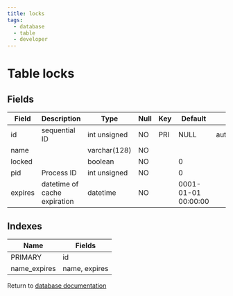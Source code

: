 ```yaml
---
title: locks
tags:
  - database
  - table
  - developer
---
```

# Table locks



## Fields

| Field   | Description                  | Type         | Null | Key | Default             | Extra          |
| ------- | ---------------------------- | ------------ | ---- | --- | ------------------- | -------------- |
| id      | sequential ID                | int unsigned | NO   | PRI | NULL                | auto_increment |
| name    |                              | varchar(128) | NO   |     |                     |                |
| locked  |                              | boolean      | NO   |     | 0                   |                |
| pid     | Process ID                   | int unsigned | NO   |     | 0                   |                |
| expires | datetime of cache expiration | datetime     | NO   |     | 0001-01-01 00:00:00 |                |

## Indexes

| Name         | Fields        |
| ------------ | ------------- |
| PRIMARY      | id            |
| name_expires | name, expires |


Return to [database documentation](./index.md)
